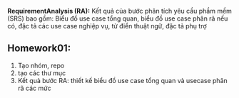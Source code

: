 **RequirementAnalysis (RA):** Kết quả của bước phân tích yêu cầu phầm mềm (SRS) bao gồm: Biểu đồ use case tổng quan, biểu đồ use case phân rã nếu có, đặc tả các use case nghiệp vụ, từ điển thuật ngữ, đặc tả phụ trợ

## Homework01:
1. Tạo nhóm, repo
2. tạo các thư mục
3. Kết quả bước RA: thiết kế biểu đồ use case tổng quan và usecase phân rã các mức